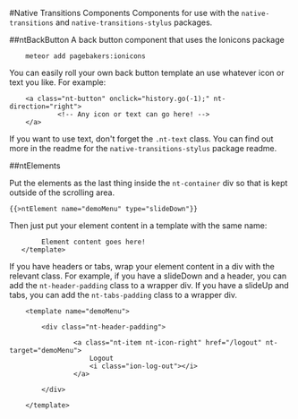 #Native Transitions Components
Components for use with the `native-transitions` and `native-transitions-stylus` packages.

##ntBackButton
A back button component that uses the Ionicons package

```
	meteor add pagebakers:ionicons
```

You can easily roll your own back button template an use whatever icon or text you like.  For example:

```
	<a class="nt-button" onclick="history.go(-1);" nt-direction="right">
			<!-- Any icon or text can go here! -->
	</a>
```

If you want to use text, don't forget the `.nt-text` class.  You can find out more in the readme for the `native-transitions-stylus` package readme.



##ntElements

Put the elements as the last thing inside the `nt-container` div so that is kept outside of the scrolling area.

`{{>ntElement name="demoMenu" type="slideDown"}}`

Then just put your element content in a template with the same name:

```<template name="demoMenu">
		Element content goes here!
   </template>
```

If you have headers or tabs, wrap your element content in a div with the relevant class.  For example, if you have a slideDown and a header, you can add the `nt-header-padding` class to a wrapper div.  If you have a slideUp and tabs, you can add the `nt-tabs-padding` class to a wrapper div.

```
	<template name="demoMenu">

		<div class="nt-header-padding">
				
				<a class="nt-item nt-icon-right" href="/logout" nt-target="demoMenu">
			        Logout
			        <i class="ion-log-out"></i> 
			    </a>

		</div>
		
	</template>
```

